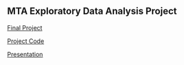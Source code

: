 ## MTA Exploratory Data Analysis Project
[Final Project](https://github.com/emanshehri/MyRepo/blob/main/Finding%20the%20best%20locations%20to%20place%20Donuts%20trucks%20in%20NY%20city%20.md)

[ Project Code ](https://github.com/emanshehri/MyRepo/blob/main/MTA_Turnstile_Project.ipynb)

[Presentation](https://github.com/emanshehri/MyRepo/blob/main/presentation1.pdf)
